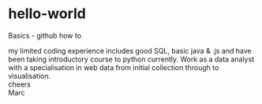 # hello-world
Basics - github how to


my limited coding experience includes good SQL, basic java & .js and have been taking introductory course to python currently. Work as a data analyst with a specialisation in web data from initial collection through to visualisation.
<br>cheers
<br>Marc
